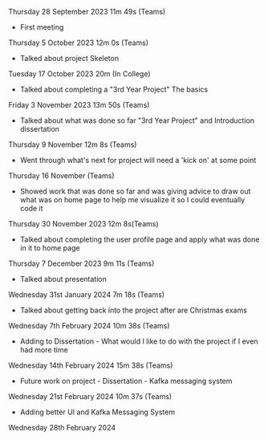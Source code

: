 
Thursday 28 September 2023 11m 49s (Teams)
* First meeting 

Thursday 5 October 2023 12m 0s (Teams)
* Talked about project Skeleton 

Tuesday 17 October 2023 20m (In College)
* Talked about completing a "3rd Year Project" The basics

Friday 3 November 2023 13m 50s (Teams) 
* Talked about what was done so far "3rd Year Project" and Introduction dissertation

Thursday 9 November 12m 8s (Teams)
* Went through what's next for project will need a 'kick on' at some point

Thursday 16 November (Teams)
* Showed work that was done so far and was giving advice to draw out what was on home page to help me visualize it so I could eventually code it

Thursday 30 November 2023  12m 8s(Teams)
* Talked about completing the user profile page and apply what was done in it to home page

Thursday 7 December 2023 9m 11s (Teams)
* Talked about presentation

Wednesday 31st January 2024 7m 18s (Teams)
* Talked about getting back into the project after are Christmas exams

Wednesday 7th February 2024 10m 38s (Teams)
* Adding to Dissertation - What would I like to do with the project if I even had more time

Wednesday 14th February 2024 15m 38s (Teams)
* Future work on project - Dissertation - Kafka messaging system 

Wednesday 21st February 2024 10m 37s (Teams)
* Adding better UI and Kafka Messaging System

Wednesday 28th February 2024


